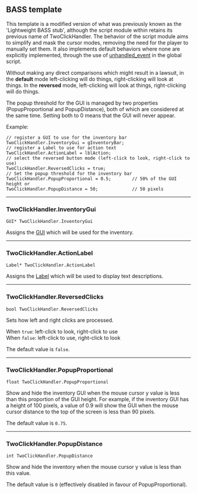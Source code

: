 ## BASS template

This template is a modified version of what was previously known as the
'Lightweight BASS stub', although the script module within retains its
previous name of TwoClickHandler. The behavior of the script module aims to
simplify and mask the cursor modes, removing the need for the player
to manually set them. It also implements default behaviors where none are
explicitly implemented, through the use of [unhandled_event](TextScriptEvents)
in the global script.

Without making any direct comparisons which might result in a lawsuit, in the
**default** mode left-clicking will do things, right-clicking will look at
things. In the **reversed** mode, left-clicking will look at things,
right-clicking will do things.

The popup threshold for the GUI is managed by two properties (PopupProportional
and PopupDistance), both of which are considered at the same time. Setting both
to 0 means that the GUI will never appear.

Example:

    // register a GUI to use for the inventory bar
    TwoClickHandler.InventoryGui = gInventoryBar;
    // register a Label to use for action text
    TwoClickHandler.ActionLabel = lblAction;
    // select the reversed button mode (left-click to look, right-click to use)
    TwoClickHandler.ReversedClicks = true;
    // Set the popup threshold for the inventory bar
    TwoClickHandler.PopupProportional = 0.5;        // 50% of the GUI height or
    TwoClickHandler.PopupDistance = 50;             // 50 pixels
---

### TwoClickHandler.InventoryGui

    GUI* TwoClickHandler.InventoryGui

Assigns the [GUI](GUI) which will be used for the inventory.

---

### TwoClickHandler.ActionLabel

    Label* TwoClickHandler.ActionLabel

Assigns the [Label](Label) which will be used to display text descriptions.

---

### TwoClickHandler.ReversedClicks

    bool TwoClickHandler.ReversedClicks

Sets how left and right clicks are processed.

When `true`: left-click to look, right-click to use<br>
When `false`: left-click to use, right-click to look

The default value is `false`.

---

### TwoClickHandler.PopupProportional

    float TwoClickHandler.PopupProportional

Show and hide the inventory GUI when the mouse cursor y value is less than this
proportion of the GUI height. For example, if the inventory GUI has a height of
100 pixels, a value of 0.9 will show the GUI when the mouse cursor distance to
the top of the screen is less than 90 pixels.

The default value is `0.75`.

---

### TwoClickHandler.PopupDistance

    int TwoClickHandler.PopupDistance

Show and hide the inventory when the mouse cursor y value is less than this
value.

The default value is `0` (effectively disabled in favour of PopupProportional).

